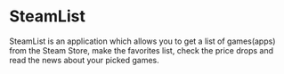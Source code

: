 # SteamList

SteamList is an application which allows you to get a list of games(apps) from the Steam Store, make the favorites list, check the price drops and read the news about your picked games.
